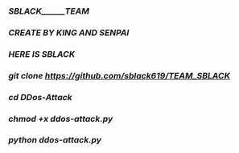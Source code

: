 ### _______SBLACK______TEAM_______

### *CREATE BY KING AND SENPAI*

### *HERE IS SBLACK*

### *git clone https://github.com/sblack619/TEAM_SBLACK*

### *cd DDos-Attack*

### *chmod +x ddos-attack.py*

### *python ddos-attack.py*







